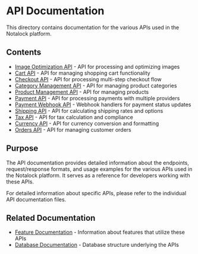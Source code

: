 # API Documentation

This directory contains documentation for the various APIs used in the Notalock platform.

## Contents

- [Image Optimization API](./image-optimization.md) - API for processing and optimizing images
- [Cart API](./cart-api.md) - API for managing shopping cart functionality
- [Checkout API](./checkout-api.md) - API for processing multi-step checkout flow
- [Category Management API](./category-management.md) - API for managing product categories
- [Product Management API](./product-management.md) - API for managing products
- [Payment API](./payment-api.md) - API for processing payments with multiple providers
- [Payment Webhook API](./payment-webhook-api.md) - Webhook handlers for payment status updates
- [Shipping API](./shipping-api.md) - API for calculating shipping rates and options
- [Tax API](./tax-api.md) - API for tax calculation and compliance
- [Currency API](./currency-api.md) - API for currency conversion and formatting
- [Orders API](./orders-api.md) - API for managing customer orders

## Purpose

The API documentation provides detailed information about the endpoints, request/response formats, and usage examples for the various APIs used in the Notalock platform. It serves as a reference for developers working with these APIs.

For detailed information about specific APIs, please refer to the individual API documentation files.

## Related Documentation

- [Feature Documentation](../features/) - Information about features that utilize these APIs
- [Database Documentation](../database/README.md) - Database structure underlying the APIs
